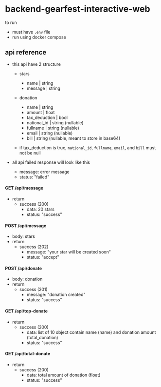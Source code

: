 # backend-gearfest-interactive-web
to run
- must have `.env` file
- run using docker compose

## api reference
- this api have 2 structure

  - stars
    - name      | string
    - message   | string

  - donation
    - name          | string
    - amount        | float
    - tax_deduction | bool 
    - national_id   | string (nullable)
    - fullname      | string (nullable)
    - email         | string (nullable)
    - bill          | string (nullable, meant to store in base64)

  - if tax_deduction is true, `national_id`, `fullname`, `email`, and `bill` must not be null

- all api failed response will look like this
  - message: error message
  - status: "failed"

#### GET /api/message
  - return
    - success (200)
      - data: 20 stars
      - status: "success"

#### POST /api/message
  - body: stars
  - return
    - success (202)
      - message: "your star will be created soon"
      - status: "accept"

#### POST /api/donate
  - body: donation
  - return
    - success (201)
      - message: "donation created"
      - status: "success"

#### GET /api/top-donate
  - return
    - success (200)
      - data: list of 10 object contain name (name) and donation amount (total_donation)
      - status: "success"

#### GET /api/total-donate
  - return
    - success (200)
      - data: total amount of donation (float)
      - status: "success"
